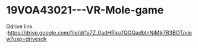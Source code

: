 # 19VOA43021---VR-Mole-game

Gdrive link :https://drive.google.com/file/d/1a7Z_0adHRipzfQGQadbtnNjMIr7B3BOT/view?usp=drivesdk
